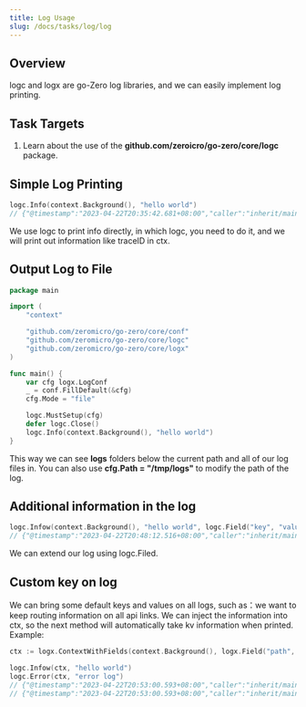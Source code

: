 ```yaml
---
title: Log Usage
slug: /docs/tasks/log/log
---
```


## Overview

logc and logx are go-Zero log libraries, and we can easily implement log printing.

## Task Targets

1. Learn about the use of the **github.com/zeroicro/go-zero/core/logc** package.

## Simple Log Printing

```go
logc.Info(context.Background(), "hello world")
// {"@timestamp":"2023-04-22T20:35:42.681+08:00","caller":"inherit/main.go:40","content":"hello world","level":"info"}
```

We use logc to print info directly, in which logc, you need to do it, and we will print out information like traceID in ctx.

## Output Log to File

```go
package main

import (
    "context"

    "github.com/zeromicro/go-zero/core/conf"
    "github.com/zeromicro/go-zero/core/logc"
    "github.com/zeromicro/go-zero/core/logx"
)

func main() {
    var cfg logx.LogConf
    _ = conf.FillDefault(&cfg)
    cfg.Mode = "file"

    logc.MustSetup(cfg)
    defer logc.Close()
    logc.Info(context.Background(), "hello world")
}

```

This way we can see **logs** folders below the current path and all of our log files in. You can also use **cfg.Path = "/tmp/logs"** to modify the path of the log.

## Additional information in the log

```go
logc.Infow(context.Background(), "hello world", logc.Field("key", "value"))
// {"@timestamp":"2023-04-22T20:48:12.516+08:00","caller":"inherit/main.go:11","content":"hello world","key":"value","level":"info"}
```

We can extend our log using logc.Filed.

## Custom key on log

We can bring some default keys and values on all logs, such as：we want to keep routing information on all api links. We can inject the information into ctx, so the next method will automatically take kv information when printed. Example:

```go
ctx := logx.ContextWithFields(context.Background(), logx.Field("path", "/user/info"))

logc.Infow(ctx, "hello world")
logc.Error(ctx, "error log")
// {"@timestamp":"2023-04-22T20:53:00.593+08:00","caller":"inherit/main.go:13","content":"hello world","level":"info","path":"/user/info"}
// {"@timestamp":"2023-04-22T20:53:00.593+08:00","caller":"inherit/main.go:14","content":"error log","level":"error","path":"/user/info"}
```
